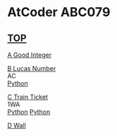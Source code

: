 # AtCoder ABC079  

## [TOP](https://atcoder.jp/contests/abc079)  

[A Good Integer](https://atcoder.jp/contests/abc079/tasks/abc079_a)   

[](https://atcoder.jp/contests/abc079/submissions/)  

[B Lucas Number](https://atcoder.jp/contests/abc079/tasks/abc079_b)   
AC  
[Python](https://atcoder.jp/contests/abc079/submissions/15685187)  

[C Train Ticket](https://atcoder.jp/contests/abc079/tasks/abc079_c)   
1WA  
[Python](https://atcoder.jp/contests/abc079/submissions/15731563) 
[Python](https://atcoder.jp/contests/abc079/submissions/15731606)  

[D Wall](https://atcoder.jp/contests/abc079/tasks/abc079_d)   

[](https://atcoder.jp/contests/abc079/submissions/)  

